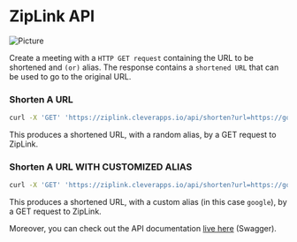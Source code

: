 # ZipLink API

![Picture](https://fabric.inc/wp-content/uploads/2022/02/170220221645089456.jpeg)

Create a meeting with a `HTTP GET request` containing the URL to be shortened and `(or)` alias. The response contains a `shortened URL` that can be used to go to the original URL.

### Shorten A URL

```bash
curl -X 'GET' 'https://ziplink.cleverapps.io/api/shorten?url=https://google.com/' -H 'accept: application/json'
```
This produces a shortened URL, with a random alias, by a GET request to ZipLink.


### Shorten A URL WITH CUSTOMIZED ALIAS

```bash
curl -X 'GET' 'https://ziplink.cleverapps.io/api/shorten?url=https://google.com/&alias=google' -H 'accept: application/json'
```
This produces a shortened URL, with a custom alias (in this case <code>google</code>), by a GET request to ZipLink.


Moreover, you can check out the API documentation <a href="https://ziplink.cleverapps.io/api/docs">live here</a> (Swagger).
